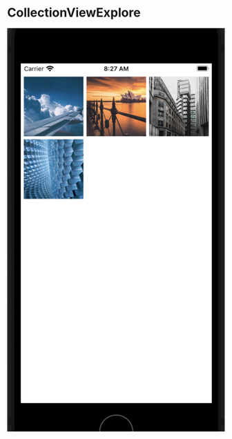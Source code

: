 # CollectionViewExplore

![alt text](https://raw.githubusercontent.com/afirthes/CollectionViewExplore/main/CollectionViewExplore/Assets.xcassets/Image.imageset/Screenshot%202021-09-08%20at%2008.27.36.png)
